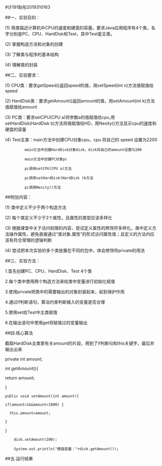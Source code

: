 #计191耿彤2019310163

##一、实验目的：

(1) 用类描述计算机中CPU的速度和硬盘的容量。要求Java应用程序有4个类，名字分别是PC、CPU、HardDisk和Test，其中Test是主类。

(2) 掌握构造方法和对象的创建

(3) 了解类与程序的基本结构

(4) 理解类的封装

##二、实验要求：

(1) CPU类：要求getSpeed()返回speed的值，用setSpeed(int n)方法值赋值给speed

(2) HardDisk类：要求getAmount()返回amount的值，用setAmount(int k)方法值赋值给amount

(3) PC类：要求setCPU(CPU a)将参数a的值赋值给cpu,用setHardDisk(HardDisk b)方法将值赋值给HD，用Nesity()方法显示cpu的速度和硬盘的容量

(4) Test主类：main方法中创建CPU对象cpu，cpu 将自己的 speed 设置为2200
            
             main方法中创建HardDisk对象disk，disk将自己的amount设置为200
             
             main方法中创建PC对象pc
             
             pc调用setCPU(CPU a)方法
             
             pc调用setHardDisk(HardDisk )b方法
             
             pc调用Nesity()方法

##附加内容：

(1) 类中定义不少于两个构造方法

(2) 每个类定义不少于2个属性，且属性的类型应该多样化

(3) 根据课堂中关于访问权限的内容，尝试定义属性的修饰符多样化，类中定义方法操作属性，避免直接通过“类对象.属性”的形式访问属性值；且定义的方法内应该有符合常理的逻辑判断

(4) 尝试把本次实验的多个类放置在不同的包中，体会修饰符private的用法

##三、实验方法：

1.首先创建PC、CPU、HardDisk、Test 4个类

2.每个类中使用两个构造方法来给类中变量进行初始化赋值

3.使用private把类中的需要输出的对象封装起来，起到保护作用

4.通过if判断语句，算法约束判断输入的变量是否合理

5.使用set给Test中主类赋值

6.在输出语句中使用get将赋值过的变量输出

##四.核心算法

截取HardDisk主类里有关amount的片段，用到了if判断句和this关键字，最后并输出出来

private int amount;

int getAmount(){
	
  return amount;
	
  }
  
	public void setAmount(int amount){
		
    if(amount>1&&amount<1000) {
			
      this.amount=amount;
		
    }
	
  }
  
  		disk.setAmount(200);
  
  		System.out.println("硬盘容量："+disk.getAmount());
      
##五.运行结果


